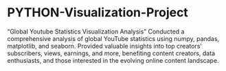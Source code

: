 # PYTHON-Visualization-Project
“Global Youtube Statistics Visualization Analysis”
Conducted a comprehensive analysis of global YouTube statistics using numpy, pandas, matplotlib, and seaborn.
Provided valuable insights into top creators' subscribers, views, earnings, and more, benefiting content creators, data enthusiasts, and those interested in the evolving online content landscape.
